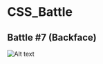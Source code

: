 # CSS_Battle

## Battle #7    (Backface)



![Alt text](../../../../../../../C:/Users/ALEX.eg/Documents/GitHub/CSS_Battle/BATTLE%20%5B(%207%20)%5D/Battle%207%20%20%5B33%5D%20Birdie/images/Birdie.png)
